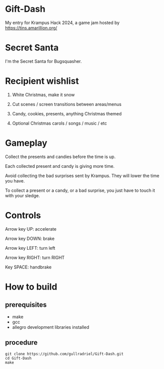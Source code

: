 # Gift-Dash

My entry for Krampus Hack 2024, a game jam hosted by https://tins.amarillion.org/

# Secret Santa

I'm the Secret Santa for Bugsquasher.

# Recipient wishlist

1. White Christmas, make it snow

2. Cut scenes / screen transitions between areas/menus

3. Candy, cookies, presents, anything Christmas themed

4. Optional Christmas carols / songs / music / etc

# Gameplay

Collect the presents and candies before the time is up.

Each collected present and candy is giving more time.

Avoid collecting the bad surprises sent by Krampus. They will lower the time you have.

To collect a present or a candy, or a bad surprise, you just have to touch it with your sledge.

# Controls

Arrow key UP: accelerate

Arrow key DOWN: brake

Arrow key LEFT: turn left

Arrow key RIGHT: turn RIGHT

Key SPACE: handbrake

# How to build

## prerequisites
- make
- gcc
- allegro development libraries installed

## procedure

```
git clone https://github.com/gullradriel/Gift-Dash.git
cd Gift-Dash
make
```
